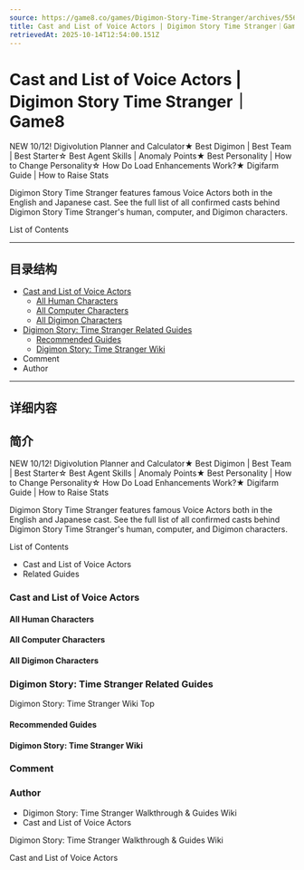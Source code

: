 ```yaml
---
source: https://game8.co/games/Digimon-Story-Time-Stranger/archives/556890
title: Cast and List of Voice Actors | Digimon Story Time Stranger｜Game8
retrievedAt: 2025-10-14T12:54:00.151Z
---
```


# Cast and List of Voice Actors | Digimon Story Time Stranger｜Game8

NEW 10/12! Digivolution Planner and Calculator★ Best Digimon | Best Team | Best Starter☆ Best Agent Skills | Anomaly Points★ Best Personality | How to Change Personality☆ How Do Load Enhancements Work?★ Digifarm Guide | How to Raise Stats

Digimon Story Time Stranger features famous Voice Actors both in the English and Japanese cast. See the full list of all confirmed casts behind Digimon Story Time Stranger's human, computer, and Digimon characters.

List of Contents

---

## 目录结构

  - [Cast and List of Voice Actors](#hl_1)
    - [All Human Characters](#hm_1)
    - [All Computer Characters](#hm_2)
    - [All Digimon Characters](#hm_3)
  - [Digimon Story: Time Stranger Related Guides](#hl_2)
    - [Recommended Guides](#hm_4)
    - [Digimon Story: Time Stranger Wiki](#hm_5)
  - Comment
  - Author

---

## 详细内容

## 简介

NEW 10/12! Digivolution Planner and Calculator★ Best Digimon | Best Team | Best Starter☆ Best Agent Skills | Anomaly Points★ Best Personality | How to Change Personality☆ How Do Load Enhancements Work?★ Digifarm Guide | How to Raise Stats

Digimon Story Time Stranger features famous Voice Actors both in the English and Japanese cast. See the full list of all confirmed casts behind Digimon Story Time Stranger's human, computer, and Digimon characters.

List of Contents

- Cast and List of Voice Actors
- Related Guides

### Cast and List of Voice Actors



#### All Human Characters



#### All Computer Characters



#### All Digimon Characters



### Digimon Story: Time Stranger Related Guides

Digimon Story: Time Stranger Wiki Top

#### Recommended Guides



#### Digimon Story: Time Stranger Wiki



### Comment



### Author

- Digimon Story: Time Stranger Walkthrough & Guides Wiki
- Cast and List of Voice Actors

Digimon Story: Time Stranger Walkthrough & Guides Wiki

Cast and List of Voice Actors
